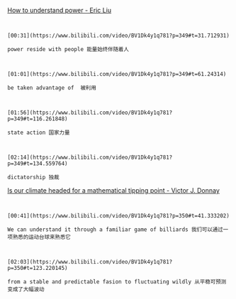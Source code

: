 [How to understand power - Eric Liu](https://www.bilibili.com/video/BV1Dk4y1q781?p=349)


```ad-note


[00:31](https://www.bilibili.com/video/BV1Dk4y1q781?p=349#t=31.712931)

power reside with people 能量始终伴随着人

```

```ad-note


[01:01](https://www.bilibili.com/video/BV1Dk4y1q781?p=349#t=61.24314)

be taken advantage of  被利用

```

```ad-note


[01:56](https://www.bilibili.com/video/BV1Dk4y1q781?p=349#t=116.261848)

state action 国家力量

```

```ad-note


[02:14](https://www.bilibili.com/video/BV1Dk4y1q781?p=349#t=134.559764)

dictatorship 独裁

```




[Is our climate headed for a mathematical tipping point - Victor J. Donnay](https://www.bilibili.com/video/BV1Dk4y1q781?p=350)

```ad-note


[00:41](https://www.bilibili.com/video/BV1Dk4y1q781?p=350#t=41.333202)

We can understand it through a familiar game of billiards 我们可以通过一项熟悉的运动台球来熟悉它

```
```ad-note


[02:03](https://www.bilibili.com/video/BV1Dk4y1q781?p=350#t=123.220145)

from a stable and predictable fasion to fluctuating wildly 从平稳可预测变成了大幅波动

```

```ad-note



```
